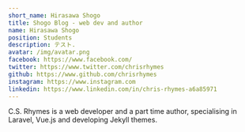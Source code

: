 ```yaml
---
short_name: Hirasawa Shogo
title: Shogo Blog - web dev and author
name: Hirasawa Shogo
position: Students
description: テスト.
avatar: /img/avatar.png
facebook: https://www.facebook.com/
twitter: https://www.twitter.com/chrisrhymes
github: https://www.github.com/chrisrhymes
instagram: https://www.instagram.com
linkedin: https://www.linkedin.com/in/chris-rhymes-a6a85971
---
```


C.S. Rhymes is a web developer and a part time author, specialising in Laravel, Vue.js and developing Jekyll themes.


